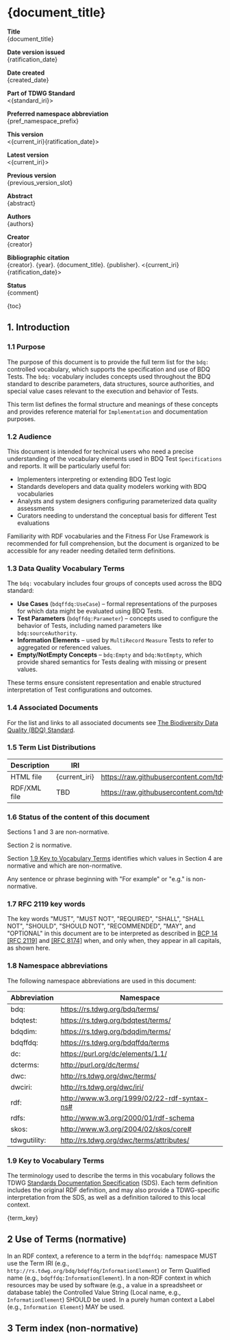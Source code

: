 <!--- Template for header, values provided from yaml configuration --->
# {document_title}

**Title**<br>
{document_title}

**Date version issued**<br>
{ratification_date}

**Date created**<br>
{created_date}

**Part of TDWG Standard**<br>
<{standard_iri}>

**Preferred namespace abbreviation**<br>
{pref_namespace_prefix}

**This version**<br>
<{current_iri}{ratification_date}>

**Latest version**<br>
<{current_iri}>

**Previous version**<br>
{previous_version_slot}

**Abstract**<br>
{abstract}

**Authors**<br>
{authors}

**Creator**<br>
{creator}

**Bibliographic citation**<br>
{creator}. {year}. {document_title}. {publisher}. <{current_iri}{ratification_date}>

**Status**<br>
{comment}

{toc}

## 1. Introduction

### 1.1 Purpose

The purpose of this document is to provide the full term list for the `bdq:` controlled vocabulary, which supports the specification and use of BDQ Tests. The `bdq:` vocabulary includes concepts used throughout the BDQ standard to describe parameters, data structures, source authorities, and special value cases relevant to the execution and behavior of Tests.

This term list defines the formal structure and meanings of these concepts and provides reference material for `Implementation` and documentation purposes.

### 1.2 Audience

This document is intended for technical users who need a precise understanding of the vocabulary elements used in BDQ Test `Specifications` and reports. It will be particularly useful for:

- Implementers interpreting or extending BDQ Test logic
- Standards developers and data quality modelers working with BDQ vocabularies
- Analysts and system designers configuring parameterized data quality assessments
- Curators needing to understand the conceptual basis for different Test evaluations

Familiarity with RDF vocabularies and the Fitness For Use Framework is recommended for full comprehension, but the document is organized to be accessible for any reader needing detailed term definitions.

### 1.3 Data Quality Vocabulary Terms

The `bdq:` vocabulary includes four groups of concepts used across the BDQ standard:

- **Use Cases** (`bdqffdq:UseCase`) – formal representations of the purposes for which data might be evaluated using BDQ Tests.
- **Test Parameters** (`bdqffdq:Parameter`) – concepts used to configure the behavior of Tests, including named parameters like `bdq:sourceAuthority`.
- **Information Elements** – used by `MultiRecord` `Measure` Tests to refer to aggregated or referenced values.
- **Empty/NotEmpty Concepts** – `bdq:Empty` and `bdq:NotEmpty`, which provide shared semantics for Tests dealing with missing or present values.

These terms ensure consistent representation and enable structured interpretation of Test configurations and outcomes.

### 1.4 Associated Documents

For the list and links to all associated documents see [The Biodiversity Data Quality (BDQ) Standard](../../../index.md).

### 1.5 Term List Distributions

| Description | IRI | Download URL |
| ----------- | --- | -----------  |
| HTML file   | {current_iri} | https://raw.githubusercontent.com/tdwg/bdq/master/tg2/_review/docs/list/{pref_namespace_prefix}/index.md |
| RDF/XML file | TBD | https://raw.githubusercontent.com/tdwg/bdq/master/tg2/_review/dist/{pref_namespace_prefix}.xml |

### 1.6 Status of the content of this document

Sections 1 and 3 are non-normative.

Section 2 is normative.

Section [1.9 Key to Vocabulary Terms](#19-key-to-vocabulary-terms) identifies which values in Section 4 are normative and which are non-normative.

Any sentence or phrase beginning with "For example" or "e.g." is non-normative.

### 1.7 RFC 2119 key words

The key words "MUST", "MUST NOT", "REQUIRED", "SHALL", "SHALL NOT", "SHOULD", "SHOULD NOT", "RECOMMENDED", "MAY", and "OPTIONAL" in this document are to be interpreted as described in [BCP 14](https://www.rfc-editor.org/info/bcp14) [\[RFC 2119\]](https://datatracker.ietf.org/doc/html/rfc2119) and [\[RFC 8174\]](https://datatracker.ietf.org/doc/html/rfc8174) when, and only when, they appear in all capitals, as shown here.

### 1.8 Namespace abbreviations

The following namespace abbreviations are used in this document:

| **Abbreviation** | **Namespace** |
| ------------ | -------------                               |
| bdq:         | https://rs.tdwg.org/bdq/terms/              |
| bdqtest:     | https://rs.tdwg.org/bdqtest/terms/          |
| bdqdim:      | https://rs.tdwg.org/bdqdim/terms/           |
| bdqffdq:     | https://rs.tdwg.org/bdqffdq/terms           |
| dc:          | https://purl.org/dc/elements/1.1/           |
| dcterms:     | http://purl.org/dc/terms/                   |
| dwc:         | http://rs.tdwg.org/dwc/terms/               |
| dwciri:      | http://rs.tdwg.org/dwc/iri/                 |
| rdf:         | http://www.w3.org/1999/02/22-rdf-syntax-ns# |
| rdfs:        | http://www.w3.org/2000/01/rdf-schema        |
| skos:        | http://www.w3.org/2004/02/skos/core#        |
| tdwgutility: | http://rs.tdwg.org/dwc/terms/attributes/    |

### 1.9 Key to Vocabulary Terms

The terminology used to describe the terms in this vocabulary follows the TDWG [Standards Documentation Specification](https://github.com/tdwg/vocab/blob/master/sds/documentation-specification.md) (SDS). Each term definition includes the original RDF definition, and may also provide a TDWG-specific interpretation from the SDS, as well as a definition tailored to this local context.

{term_key}

## 2 Use of Terms (normative)

In an RDF context, a reference to a term in the `bdqffdq:` namespace MUST use the Term IRI (e.g., `http://rs.tdwg.org/bdq/bdqffdq/InformationElement`) or Term Qualified name (e.g., `bdqffdq:InformationElement`). In a non-RDF context in which resources may be used by software (e.g., a value in a spreadsheet or database table) the Controlled Value String (Local name, e.g., `InformationElement`) SHOULD be used. In a purely human context a Label (e.g., `Information Element`) MAY be used.

## 3 Term index (non-normative)

